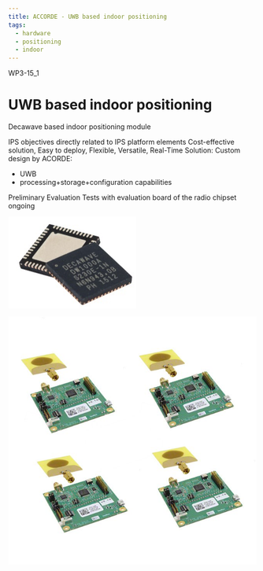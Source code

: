 ```yaml
---
title: ACCORDE - UWB based indoor positioning
tags:
  - hardware
  - positioning
  - indoor
---
```


WP3-15_1

# UWB based indoor positioning

Decawave based indoor positioning module

IPS objectives directly related to IPS platform elements
Cost-effective solution, Easy to deploy, Flexible, Versatile, Real-Time 
Solution:
Custom design by ACORDE:

- UWB
- processing+storage+configuration capabilities

Preliminary Evaluation
Tests with evaluation board of the radio chipset ongoing

![decawave chip](../../img/ACCORDE_1.jpg)

![decawave module](../../img/ACCORDE_2.jpg)
